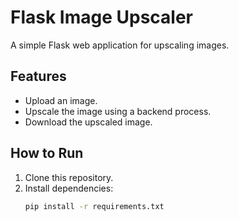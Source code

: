 # Flask Image Upscaler

A simple Flask web application for upscaling images.

## Features
- Upload an image.
- Upscale the image using a backend process.
- Download the upscaled image.

## How to Run
1. Clone this repository.
2. Install dependencies:
   ```bash
   pip install -r requirements.txt
